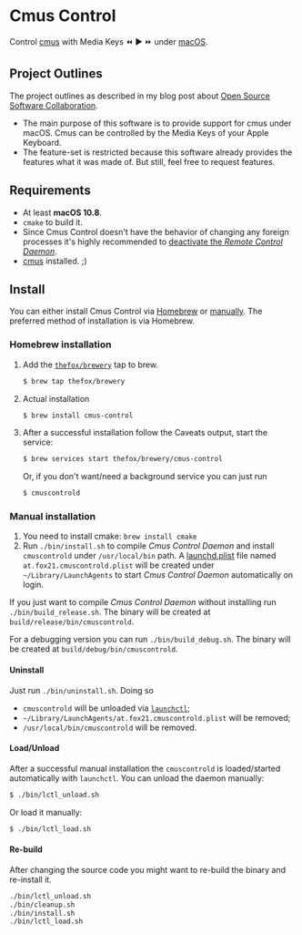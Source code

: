 # Cmus Control

Control [cmus](https://cmus.github.io/) with Media Keys :rewind: :arrow_forward: :fast_forward: under [macOS](https://en.wikipedia.org/wiki/MacOS).

## Project Outlines

The project outlines as described in my blog post about [Open Source Software Collaboration](https://blog.fox21.at/2019/02/21/open-source-software-collaboration.html).

- The main purpose of this software is to provide support for cmus under macOS. Cmus can be controlled by the Media Keys of your Apple Keyboard.
- The feature-set is restricted because this software already provides the features what it was made of. But still, feel free to request features.

## Requirements

- At least **macOS 10.8**.
- `cmake` to build it.
- Since Cmus Control doesn't have the behavior of changing any foreign processes it's highly recommended to [deactivate the *Remote Control Daemon*](https://blog.fox21.at/2015/11/20/control-cmus-with-media-keys.html).
- [cmus](https://cmus.github.io/) installed. ;)

## Install

You can either install Cmus Control via [Homebrew](#homebrew-installation) or [manually](#manually-installation). The preferred method of installation is via Homebrew.

### Homebrew installation

1. Add the [`thefox/brewery`](https://github.com/TheFox/homebrew-brewery) tap to brew.
	
	```bash
	$ brew tap thefox/brewery
	```

2. Actual installation
	
	```bash
	$ brew install cmus-control
	```

3. After a successful installation follow the Caveats output, start the service:
	
	```bash
	$ brew services start thefox/brewery/cmus-control
	```
	
	Or, if you don't want/need a background service you can just run
	
	```bash
	$ cmuscontrold
	```

### Manual installation

1. You need to install cmake: `brew install cmake`
2. Run `./bin/install.sh` to compile *Cmus Control Daemon* and install `cmuscontrold` under `/usr/local/bin` path.
	A [launchd.plist](https://developer.apple.com/library/mac/documentation/Darwin/Reference/ManPages/man5/launchd.plist.5.html) file named `at.fox21.cmuscontrold.plist` will be created under `~/Library/LaunchAgents` to start *Cmus Control Daemon* automatically on login.

If you just want to compile *Cmus Control Daemon* without installing run `./bin/build_release.sh`. The binary will be created at `build/release/bin/cmuscontrold`.

For a debugging version you can run `./bin/build_debug.sh`. The binary will be created at `build/debug/bin/cmuscontrold`.

#### Uninstall

Just run `./bin/uninstall.sh`. Doing so

- `cmuscontrold` will be unloaded via [`launchctl`](https://developer.apple.com/library/mac/documentation/Darwin/Reference/ManPages/man1/launchctl.1.html);
- `~/Library/LaunchAgents/at.fox21.cmuscontrold.plist` will be removed;
- `/usr/local/bin/cmuscontrold` will be removed.

#### Load/Unload

After a successful manual installation the `cmuscontrold` is loaded/started automatically with `launchctl`. You can unload the daemon manually:

```bash
$ ./bin/lctl_unload.sh
```

Or load it manually:

```bash
$ ./bin/lctl_load.sh
```

#### Re-build

After changing the source code you might want to re-build the binary and re-install it.

```bash
./bin/lctl_unload.sh
./bin/cleanup.sh
./bin/install.sh
./bin/lctl_load.sh
```
